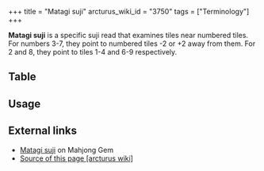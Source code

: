 +++
title = "Matagi suji"
arcturus_wiki_id = "3750"
tags = ["Terminology"]
+++

**Matagi suji** is a specific suji read that examines tiles near numbered tiles. For numbers 3-7, they point to numbered tiles -2 or +2 away from them. For 2 and 8, they point to tiles 1-4 and 6-9 respectively.

## Table

## Usage

## External links

  - [Matagi suji](https://www.mahjonggem.com/blog/2019/6/12/matagi-suji) on Mahjong Gem
- [Source of this page [arcturus wiki]](http://arcturus.su/wiki/Matagi_suji)